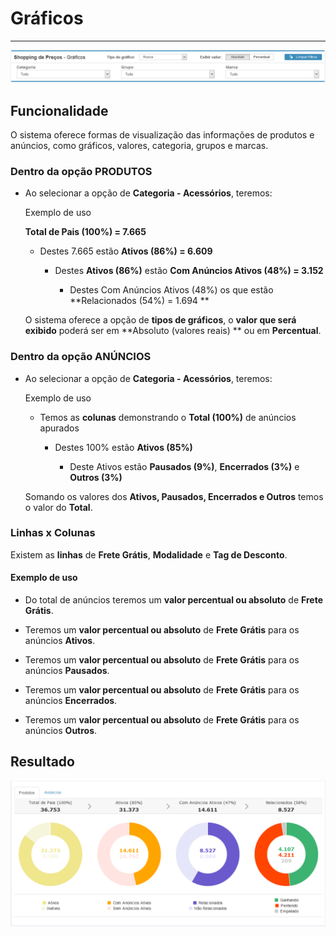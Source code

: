 # Gráficos

---

![](/assets/SDP01.png)

## Funcionalidade

O sistema oferece formas de visualização das informações de produtos e anúncios, como gráficos, valores, categoria, grupos e marcas.

### Dentro da opção PRODUTOS

* Ao selecionar a opção de **Categoria - Acessórios**, teremos:

	Exemplo de uso
	
	**Total de Pais (100%) = 7.665**

	* Destes 7.665 estão **Ativos (86%) = 6.609**

		* Destes **Ativos (86%)** estão **Com Anúncios Ativos (48%) = 3.152**

			* Destes Com Anúncios Ativos (48%) os que estão **Relacionados (54%) = 1.694 **

	O sistema oferece a opção de **tipos de gráficos**, o **valor que será exibido** poderá ser em **Absoluto (valores reais) ** ou em **Percentual**.

### Dentro da opção ANÚNCIOS

* Ao selecionar a opção de **Categoria - Acessórios**, teremos:

	Exemplo de uso

	* Temos as **colunas** demonstrando o **Total (100%)** de anúncios apurados

		* Destes 100% estão **Ativos (85%)**

			* Deste Ativos estão **Pausados (9%)**, **Encerrados (3%)** e **Outros (3%)**
	
	Somando os valores dos **Ativos, Pausados, Encerrados e Outros** temos o valor do **Total**.

### Linhas x Colunas

Existem as **linhas** de **Frete Grátis**, **Modalidade** e **Tag de Desconto**.

#### Exemplo de uso

* Do total de anúncios teremos um **valor percentual ou absoluto** de **Frete Grátis**.

* Teremos um **valor percentual ou absoluto** de **Frete Grátis** para os anúncios **Ativos**.

* Teremos um **valor percentual ou absoluto** de **Frete Grátis** para os anúncios **Pausados**.

* Teremos um **valor percentual ou absoluto** de **Frete Grátis** para os anúncios **Encerrados**.

* Teremos um **valor percentual ou absoluto** de **Frete Grátis** para os anúncios **Outros**.


## Resultado

![](/assets/SDP02.png)